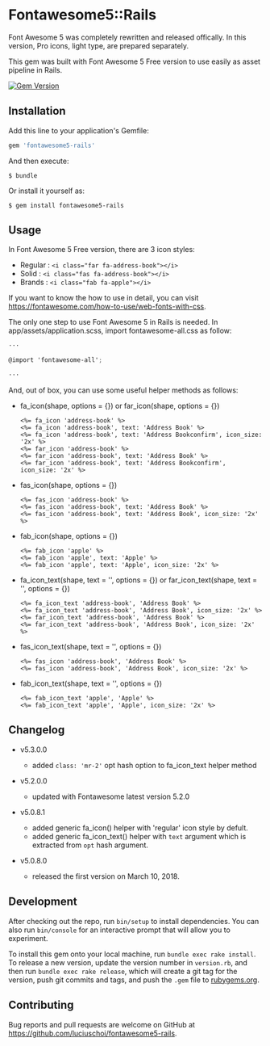 # Fontawesome5::Rails

Font Awesome 5 was completely rewritten and released offically.
In this version, Pro icons, light type, are prepared separately.

This gem was built with Font Awesome 5 Free version to use easily as asset pipeline in Rails.

[![Gem Version](https://badge.fury.io/rb/fontawesome5-rails.svg)](https://badge.fury.io/rb/fontawesome5-rails)

## Installation

Add this line to your application's Gemfile:

```ruby
gem 'fontawesome5-rails'
```

And then execute:

    $ bundle

Or install it yourself as:

    $ gem install fontawesome5-rails

## Usage

In Font Awesome 5 Free version, there are 3 icon styles:

  - Regular : `<i class="far fa-address-book"></i>`
  - Solid   : `<i class="fas fa-address-book"></i>`
  - Brands  : `<i class="fab fa-apple"></i>`

If you want to know the how to use in detail, you can visit https://fontawesome.com/how-to-use/web-fonts-with-css.

The only one step to use Font Awesome 5 in Rails is needed. In app/assets/application.scss, import fontawesome-all.css as follow:

```scss
···

@import 'fontawesome-all';

···
```

And, out of box, you can use some useful helper methods as follows:

  - fa_icon(shape, options = {}) or far_icon(shape, options = {})
    ```erb
    <%= fa_icon 'address-book' %>
    <%= fa_icon 'address-book', text: 'Address Book' %>
    <%= fa_icon 'address-book', text: 'Address Bookconfirm', icon_size: '2x' %>
    <%= far_icon 'address-book' %>
    <%= far_icon 'address-book', text: 'Address Book' %>
    <%= far_icon 'address-book', text: 'Address Bookconfirm', icon_size: '2x' %>
    ```
  - fas_icon(shape, options = {})
    ```erb
    <%= fas_icon 'address-book' %>
    <%= fas_icon 'address-book', text: 'Address Book' %>
    <%= fas_icon 'address-book', text: 'Address Book', icon_size: '2x' %>
    ```
  - fab_icon(shape, options = {})
    ```erb
    <%= fab_icon 'apple' %>
    <%= fab_icon 'apple', text: 'Apple' %>
    <%= fab_icon 'apple', text: 'Apple', icon_size: '2x' %>
    ```
  - fa_icon_text(shape, text = '', options = {}) or far_icon_text(shape, text = '', options = {})
    ```erb
    <%= fa_icon_text 'address-book', 'Address Book' %>
    <%= fa_icon_text 'address-book', 'Address Book', icon_size: '2x' %>
    <%= far_icon_text 'address-book', 'Address Book' %>
    <%= far_icon_text 'address-book', 'Address Book', icon_size: '2x' %>
    ```
  - fas_icon_text(shape, text = '', options = {})
    ```erb
    <%= fas_icon 'address-book', 'Address Book' %>
    <%= fas_icon 'address-book', 'Address Book', icon_size: '2x' %>
    ```
  - fab_icon_text(shape, text = '', options = {})
    ```erb
    <%= fab_icon_text 'apple', 'Apple' %>
    <%= fab_icon_text 'apple', 'Apple', icon_size: '2x' %>
    ```
    
## Changelog

  - v5.3.0.0
    - added `class: 'mr-2'` opt hash option to fa_icon_text helper method

  - v5.2.0.0
    - updated with Fontawesome latest version 5.2.0

  - v5.0.8.1
    - added generic fa_icon() helper with 'regular' icon style by defult.
    - added generic fa_icon_text() helper with `text` argument which is extracted from `opt` hash argument.

  - v5.0.8.0
    - released the first version on March 10, 2018.

## Development

After checking out the repo, run `bin/setup` to install dependencies. You can also run `bin/console` for an interactive prompt that will allow you to experiment.

To install this gem onto your local machine, run `bundle exec rake install`. To release a new version, update the version number in `version.rb`, and then run `bundle exec rake release`, which will create a git tag for the version, push git commits and tags, and push the `.gem` file to [rubygems.org](https://rubygems.org).

## Contributing

Bug reports and pull requests are welcome on GitHub at https://github.com/luciuschoi/fontawesome5-rails.
